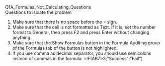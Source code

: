 Q1A_Formulas_Not_Calculating_Questions  
Questions to isolate the problem
1. Make sure that there is no space before the = sign.
2. Make sure that the cell is not formatted as Text. If it is, set the number format to General, then press F2 and press Enter without changing anything.
3. Make sure that the Show Formulas button in the Formula Auditing group of the Formulas tab of the button is not highlighted.
4. If you use comma as decimal separator, you should use semicolons instead of commas in the formula: =IF(AB7>3;"Success";"Fail")
